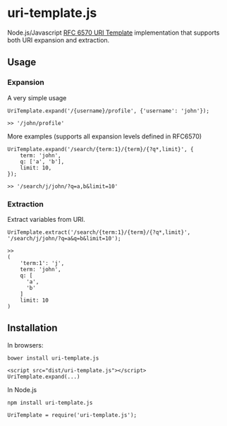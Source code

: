 # uri-template.js

Node.js/Javascript [RFC 6570 URI Template](http://tools.ietf.org/html/rfc6570) implementation that supports both URI expansion and extraction.

## Usage

### Expansion

A very simple usage

```
UriTemplate.expand('/{username}/profile', {'username': 'john'});

>> '/john/profile'
```

More examples (supports all expansion levels defined in RFC6570)
```
UriTemplate.expand('/search/{term:1}/{term}/{?q*,limit}', {
    term: 'john',
    q: ['a', 'b'],
    limit: 10,
});

>> '/search/j/john/?q=a,b&limit=10'
```

### Extraction

Extract variables from URI.

```
UriTemplate.extract('/search/{term:1}/{term}/{?q*,limit}', '/search/j/john/?q=a&q=b&limit=10');

>>
(
    'term:1': 'j',
    term: 'john',
    q: [
      'a',
      'b'
    ]
    limit: 10
)
```

## Installation

In browsers:

```
bower install uri-template.js

<script src="dist/uri-template.js"></script>
UriTemplate.expand(...)
```

In Node.js

```
npm install uri-template.js

UriTemplate = require('uri-template.js');
```
